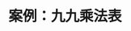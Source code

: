 <!--
 * @Description: 
 * @Author: neozhang
 * @Date: 2022-04-05 19:28:20
 * @LastEditors: neozhang
 * @LastEditTime: 2022-04-05 19:28:21
-->
# 案例：九九乘法表  

